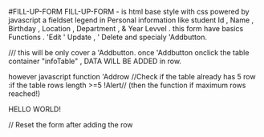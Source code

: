 #FILL-UP-FORM
FILL-UP-FORM - is html base style with css powered by javascript a fieldset legend in Personal information like
student Id , Name , Birthday , Location , Department , & Year Levvel . this form have basics Functions . 'Edit ' Update , ' Delete and specialy 'Addbutton.

/// this will be only cover a  'Addbutton.
once 'Addbutton onclick the table container "infoTable" , DATA WILL BE ADDED in row.

however javascript function 'Addrow //Check if the table already has 5 row :if the table rows length >=5
!Alert// (then the function if maximum rows reached!)

HELLO WORLD!

// Reset the form after adding the row
